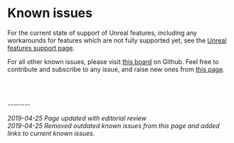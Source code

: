 
# Known issues

For the current state of support of Unreal features, including any workarounds for features which are not fully supported yet, see the [Unreal features support page]({{urlRoot}}/unreal-features-support).

For all other known issues, please visit [this board](https://github.com/spatialos/UnrealGDK/projects/2) on Github. Feel free to contribute and subscribe to any issue, and raise new ones from [this page](https://github.com/spatialos/UnrealGDK/issues).

<br/>

<br/>--------<br/>

*2019-04-25 Page updated with editorial review* </br>
*2019-04-25 Removed outdated known issues from this page and added links to current known issues.*
<br/>
